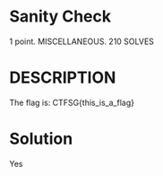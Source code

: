 # Sanity Check
1 point.
MISCELLANEOUS.
210 SOLVES

# DESCRIPTION
The flag is: CTFSG{this_is_a_flag}

# Solution
Yes